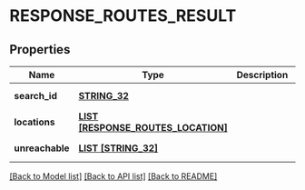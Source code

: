 # RESPONSE_ROUTES_RESULT

## Properties
Name | Type | Description | Notes
------------ | ------------- | ------------- | -------------
**search_id** | [**STRING_32**](STRING_32.md) |  | [default to null]
**locations** | [**LIST [RESPONSE_ROUTES_LOCATION]**](ResponseRoutesLocation.md) |  | [default to null]
**unreachable** | [**LIST [STRING_32]**](STRING_32.md) |  | [default to null]

[[Back to Model list]](../README.md#documentation-for-models) [[Back to API list]](../README.md#documentation-for-api-endpoints) [[Back to README]](../README.md)


